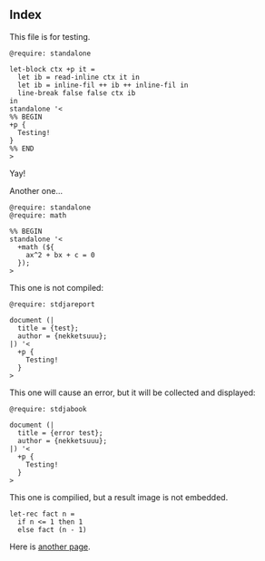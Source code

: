 ## Index

This file is for testing.

```satysfi
@require: standalone

let-block ctx +p it =
  let ib = read-inline ctx it in
  let ib = inline-fil ++ ib ++ inline-fil in
  line-break false false ctx ib
in
standalone '<
%% BEGIN
+p {
  Testing!
}
%% END
>
```

Yay!

Another one...

```satysfi
@require: standalone
@require: math

%% BEGIN
standalone '<
  +math (${
    ax^2 + bx + c = 0
  });
>
```

This one is not compiled:

```{.satysfi eval="no"}
@require: stdjareport

document (|
  title = {test};
  author = {nekketsuuu};
|) '<
  +p {
    Testing!
  }
>
```

This one will cause an error, but it will be collected and displayed:

```{.satysfi eval="error"}
@require: stdjabook

document (|
  title = {error test};
  author = {nekketsuuu};
|) '<
  +p {
    Testing!
  }
>
```

This one is compilied, but a result image is not embedded.

```{.satysfi eval="type-check-only"}
let-rec fact n =
  if n <= 1 then 1
  else fact (n - 1)
```

Here is [another page](./child.html).
